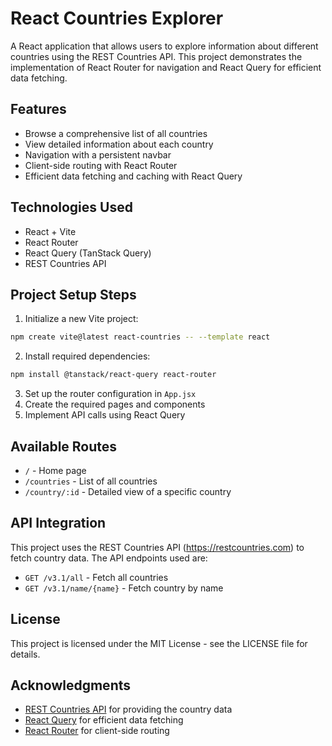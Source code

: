# React Countries Explorer

A React application that allows users to explore information about different countries using the REST Countries API. This project demonstrates the implementation of React Router for navigation and React Query for efficient data fetching.

## Features

- Browse a comprehensive list of all countries
- View detailed information about each country
- Navigation with a persistent navbar
- Client-side routing with React Router
- Efficient data fetching and caching with React Query

## Technologies Used

- React + Vite
- React Router
- React Query (TanStack Query)
- REST Countries API

## Project Setup Steps

1. Initialize a new Vite project:
```bash
npm create vite@latest react-countries -- --template react
```

2. Install required dependencies:
```bash
npm install @tanstack/react-query react-router
```

3. Set up the router configuration in `App.jsx`
4. Create the required pages and components
5. Implement API calls using React Query

## Available Routes

- `/` - Home page
- `/countries` - List of all countries
- `/country/:id` - Detailed view of a specific country

## API Integration

This project uses the REST Countries API (https://restcountries.com) to fetch country data. The API endpoints used are:

- `GET /v3.1/all` - Fetch all countries
- `GET /v3.1/name/{name}` - Fetch country by name

## License

This project is licensed under the MIT License - see the LICENSE file for details.

## Acknowledgments

- [REST Countries API](https://restcountries.com) for providing the country data
- [React Query](https://tanstack.com/query/latest) for efficient data fetching
- [React Router](https://reactrouter.com) for client-side routing
